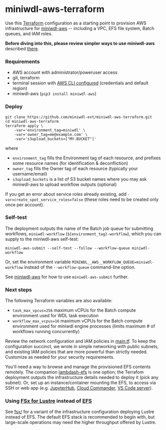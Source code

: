 # miniwdl-aws-terraform

Use this [Terraform](https://www.terraform.io) configuration as a starting point to provision AWS infrastructure for [miniwdl-aws](https://github.com/miniwdl-ext/miniwdl-aws) -- including a VPC, EFS file system, Batch queues, and IAM roles.

**Before diving into this, please review simpler ways to use miniwdl-aws** described [there](https://github.com/miniwdl-ext/miniwdl-aws).

### Requirements

* AWS account with administrator/poweruser access
* git, terraform
* terminal session with [AWS CLI configured](https://docs.aws.amazon.com/cli/latest/userguide/cli-configure-quickstart.html) (credentials and default region)
* miniwdl-aws (`pip3 install miniwdl-aws`)

### Deploy

```
git clone https://github.com/miniwdl-ext/miniwdl-aws-terraform.git
cd miniwdl-aws-terraform
terraform apply \
    -var='environment_tag=miniwdl' \
    -var='owner_tag=me@example.com' \
    -var='s3upload_buckets=["MY-BUCKET"]'
```

where

* `environment_tag` fills the Environment tag of each resource, and prefixes some resource names (for identification & deconfliction)
* `owner_tag` fills the Owner tag of each resource (typically your username/email)
* `s3upload_buckets` is a list of S3 bucket names where you may ask miniwdl-aws to upload workflow outputs (optional)

If you get an error about service roles already existing, add `-var=create_spot_service_roles=false` (these roles need to be created only once per account).

### Self-test

The deployment outputs the name of the Batch job queue for submitting workflows, `miniwdl-workflow` (`${environment_tag}-workflow`), which you can supply to the miniwdl-aws self-test:

```
miniwdl-aws-submit --self-test --follow --workflow-queue miniwdl-workflow
```

Or, set the environment variable `MINIWDL__AWS__WORKFLOW_QUEUE=miniwdl-workflow` instead of the `--workflow-queue` command-line option.

See [miniwdl-aws](https://github.com/miniwdl-ext/miniwdl-aws) for how to use `miniwdl-aws-submit` further.

### Next steps

The following Terraform variables are also available:

* `task_max_vpcus=256` maximum vCPUs for the Batch compute environment used for WDL task execution
* `workflow_max_vcpus=16` maximum vCPUs for the Batch compute environment used for miniwdl engine processes (limits maximum # of workflows running concurrently)

Review the network configuration and IAM policies in [main.tf](main.tf). To keep the configuration succinct, we wrote in simple networking with public subnets, and existing IAM policies that are more powerful than strictly needed. Customize as needed for your security requirements.

You'll need a way to browse and manage the provisioned EFS contents remotely. The companion [lambdash-efs](https://github.com/miniwdl-ext/lambdash-efs) is one option; the Terrafom deployment outputs the infrastructure details needed to deploy it (pick any subnet). Or, set up an instance/container mounting the EFS, to access via SSH or web app (e.g. [JupyterHub](https://jupyter.org/hub), [Cloud Commander](http://cloudcmd.io/), [VS Code server](https://github.com/cdr/code-server)).

### Using [FSx for Lustre](https://aws.amazon.com/fsx/lustre/) instead of [EFS](https://aws.amazon.com/efs/)

See [fsx/](fsx/) for a variant of the infrastructure configuration deploying Lustre instead of EFS. The default EFS stack is recommended to begin with, but large-scale operations may need the higher throughput offered by Lustre.
